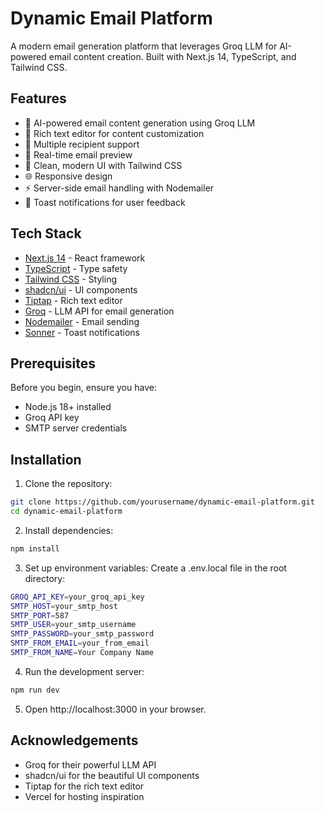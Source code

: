 # Dynamic Email Platform

A modern email generation platform that leverages Groq LLM for AI-powered email content creation. Built with Next.js 14, TypeScript, and Tailwind CSS.

## Features

- 📧 AI-powered email content generation using Groq LLM
- 📝 Rich text editor for content customization
- 👥 Multiple recipient support
- 🚀 Real-time email preview
- 🎨 Clean, modern UI with Tailwind CSS
- 🌐 Responsive design
- ⚡ Server-side email handling with Nodemailer
- 🔔 Toast notifications for user feedback

## Tech Stack

- [Next.js 14](https://nextjs.org/) - React framework
- [TypeScript](https://www.typescriptlang.org/) - Type safety
- [Tailwind CSS](https://tailwindcss.com/) - Styling
- [shadcn/ui](https://ui.shadcn.com/) - UI components
- [Tiptap](https://tiptap.dev/) - Rich text editor
- [Groq](https://groq.com/) - LLM API for email generation
- [Nodemailer](https://nodemailer.com/) - Email sending
- [Sonner](https://sonner.emilkowal.ski/) - Toast notifications

## Prerequisites

Before you begin, ensure you have:
- Node.js 18+ installed
- Groq API key
- SMTP server credentials

## Installation

1. Clone the repository:
```bash
git clone https://github.com/yourusername/dynamic-email-platform.git
cd dynamic-email-platform
```

2. Install dependencies:
```bash
npm install
```
3. Set up environment variables:
Create a .env.local file in the root directory:
```bash
GROQ_API_KEY=your_groq_api_key
SMTP_HOST=your_smtp_host
SMTP_PORT=587
SMTP_USER=your_smtp_username
SMTP_PASSWORD=your_smtp_password
SMTP_FROM_EMAIL=your_from_email
SMTP_FROM_NAME=Your Company Name
```

4. Run the development server:
```bash
npm run dev
```

5. Open http://localhost:3000 in your browser.

## Acknowledgements

- Groq for their powerful LLM API
- shadcn/ui for the beautiful UI components
- Tiptap for the rich text editor
- Vercel for hosting inspiration
